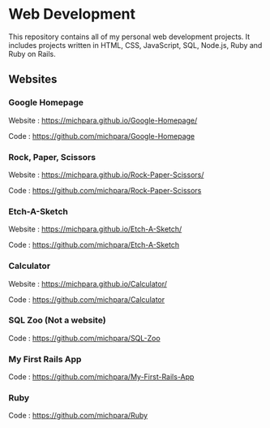 # **Web Development**

This repository contains all of my personal web development projects. It includes projects written in HTML, CSS, JavaScript,
SQL, Node.js, Ruby and Ruby on Rails.

## **Websites**

### **Google Homepage**

Website : https://michpara.github.io/Google-Homepage/

Code : https://github.com/michpara/Google-Homepage

### **Rock, Paper, Scissors**

Website : https://michpara.github.io/Rock-Paper-Scissors/

Code : https://github.com/michpara/Rock-Paper-Scissors

### **Etch-A-Sketch**

Website : https://michpara.github.io/Etch-A-Sketch/

Code : https://github.com/michpara/Etch-A-Sketch

### **Calculator**

Website : https://michpara.github.io/Calculator/

Code : https://github.com/michpara/Calculator

### **SQL Zoo (Not a website)**

Code : https://github.com/michpara/SQL-Zoo

### **My First Rails App**
Code : https://github.com/michpara/My-First-Rails-App

### **Ruby**
Code : https://github.com/michpara/Ruby

